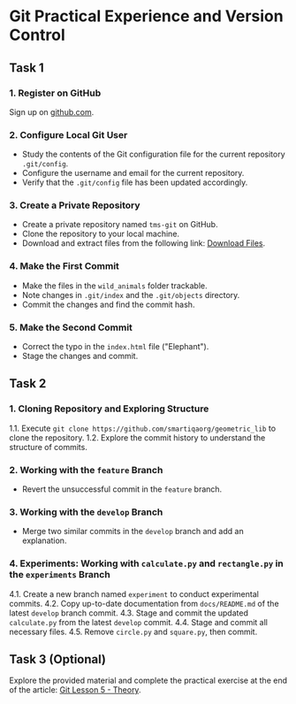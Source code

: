 # Git Practical Experience and Version Control

## Task 1

### 1. Register on GitHub
Sign up on [github.com](https://github.com).

### 2. Configure Local Git User
- Study the contents of the Git configuration file for the current repository `.git/config`.
- Configure the username and email for the current repository.
- Verify that the `.git/config` file has been updated accordingly.

### 3. Create a Private Repository
- Create a private repository named `tms-git` on GitHub.
- Clone the repository to your local machine.
- Download and extract files from the following link:
  [Download Files](https://drive.google.com/uc?export=download&confirm=no_antivirus&id=1B_b5mg7rRSKSNqwuDb1hGVYQQpHsEc1J).

### 4. Make the First Commit
- Make the files in the `wild_animals` folder trackable.
- Note changes in `.git/index` and the `.git/objects` directory.
- Commit the changes and find the commit hash.

### 5. Make the Second Commit
- Correct the typo in the `index.html` file ("Elephant").
- Stage the changes and commit.

## Task 2

### 1. Cloning Repository and Exploring Structure
1.1. Execute `git clone https://github.com/smartiqaorg/geometric_lib` to clone the repository.
1.2. Explore the commit history to understand the structure of commits.

### 2. Working with the `feature` Branch
- Revert the unsuccessful commit in the `feature` branch.

### 3. Working with the `develop` Branch
- Merge two similar commits in the `develop` branch and add an explanation.

### 4. Experiments: Working with `calculate.py` and `rectangle.py` in the `experiments` Branch
4.1. Create a new branch named `experiment` to conduct experimental commits.
4.2. Copy up-to-date documentation from `docs/README.md` of the latest `develop` branch commit.
4.3. Stage and commit the updated `calculate.py` from the latest `develop` commit.
4.4. Stage and commit all necessary files.
4.5. Remove `circle.py` and `square.py`, then commit.

## Task 3 (Optional)

Explore the provided material and complete the practical exercise at the end of the article:
[Git Lesson 5 - Theory](https://smartiqa.ru/courses/git/lesson-5#theory).